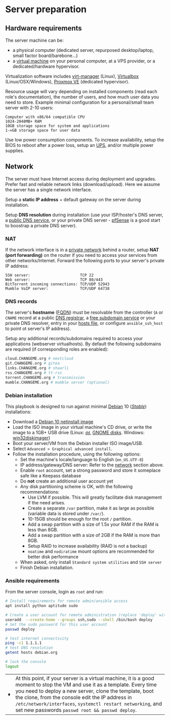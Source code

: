 # Server preparation

## Hardware requirements

The server machine can be:
 - a physical computer (dedicated server, repurposed desktop/laptop, small factor board/barebone...)
 - a [virtual machine](https://en.wikipedia.org/wiki/Virtualization) on your personal computer, at a VPS provider, or a dedicated/hardware hypervisor.

Virtualization software includes [virt-manager](https://en.wikipedia.org/wiki/Virtual_Machine_Manager) (Linux), [Virtualbox](https://en.wikipedia.org/wiki/VirtualBox) (Linux/OSX/Windows), [Proxmox VE](https://en.wikipedia.org/wiki/Proxmox_Virtual_Environment) (dedicated hypervisor).

Resource usage will vary depending on installed components (read each role's documentation), the number of users, and how much user data you need to store. Example minimal configuration for a personal/small team server with 2-10 users:

```
Computer with x86/64 compatible CPU
1024-2048MB+ RAM
10GB storage space for system and applications
1-∞GB storage space for user data
```

Use low power consumption components. To increase availability, setup the BIOS to reboot after a power loss, setup an [UPS](https://en.wikipedia.org/wiki/Uninterruptible_power_supply), and/or multiple power supplies.


## Network

The server must have Internet access during deployment and upgrades. Prefer fast and reliable network links (download/upload). Here we assume the server has a single network interface.

Setup a **static IP address** + default gateway on the server during installation.

Setup **DNS resolution** during installation (use your ISP/hoster's DNS server, a [public DNS service](https://en.wikipedia.org/wiki/Public_recursive_name_server), or your private DNS server - [pfSense](https://en.wikipedia.org/wiki/PfSense) is a good start to boostrap a private DNS server).

### NAT

If the network interface is in a [private network](https://en.wikipedia.org/wiki/Private_network#Private_IPv4_addresses) behind a router, setup **NAT (port forwarding)** on the router if you need to access your services from other networks/Internet. Forward the following ports to your server's private IP address:

```
SSH server:                      TCP 22
Web server:                      TCP 80/443
BitTorrent incoming connections: TCP/UDP 52943
Mumble VoIP server:              TCP/UDP 64738
```

### DNS records

The server's **hostname** ([FQDN](https://en.wikipedia.org/wiki/Fully_qualified_domain_name)) must be resolvable from the controller (`A` or `CNAME` record at a public [DNS registrar]([registrar](https://en.wikipedia.org/wiki/Domain_name_registrar)), a [free subdomain service](https://freedns.afraid.org/domain/registry/) or your private DNS resolver, entry in your [hosts file](https://en.wikipedia.org/wiki/Hosts_(file)), or configure `ansible_ssh_host` to point ot server's IP address).

Setup any additional records/subdomains required to access your applications (webserver virtualhosts). By default the following subdomains are required (if corresponding roles are enabled):

```bash
cloud.CHANGEME.org # nextcloud
git.CHANGEME.org # gitea
links.CHANGEME.org # shaarli
rss.CHANGEME.org # tt-rss
torrent.CHANGEME.org # transmission
mumble.CHANGEME.org # mumble server (optional)
```

### Debian installation

This playbook is designed to run against minimal [Debian](https://www.debian.org/) 10 ([_Stable_](https://wiki.debian.org/DebianStable)) installations:

- Download a [Debian 10 netinstall image](https://cdimage.debian.org/debian-cd/current/amd64/iso-cd/)
- Load the ISO image in your virtual machine's CD drive, or write the image to a 1GB+ USB drive (Linux: [`dd`](https://wiki.archlinux.org/index.php/USB_flash_installation_media#In_GNU.2FLinux), [GNOME disks](https://www.techrepublic.com/article/how-to-create-disk-images-using-gnome-disk/). Windows: [win32diskimager](http://sourceforge.net/projects/win32diskimager/))
- Boot your server/VM from the Debian installer ISO image/USB.
- Select `Advanced > Graphical advanced install`.
- Follow the installation procedure, using the following options:
  - Set the machine's locale/language to English (`en_US.UTF-8`)
  - IP address/gateway/DNS server: Refer to the [network](#network) section above.
  - Enable `root` account, set a strong password and store it someplace safe like a Keepass database
  - Do **not** create an additional user account yet
  - Any disk partitioning scheme is OK, with the following recommendations:
    - Use LVM if possible. This will greatly facilitate disk management if the need arises.
    - Create a separate `/var` partition, make it as large as possible (variable data is stored under `/var/`).
    - 10-15GB should be enough for the root `/` partition.
    - Add a swap partition with a size of 1.5x your RAM if the RAM is less than 8GB.
    - Add a swap partition with a size of 2GB if the RAM is more than 8GB.
    - Setup RAID to increase availability (RAID is not a backup)
    - `noatime` and `nodiratime` mount options are recommended for better disk performance
  - When asked, only install `Standard system utilities` and `SSH server`
  - Finish Debian installation.

### Ansible requirements

From the server console, login as `root` and run:

```bash
# Install requirements for remote admin/ansible access
apt install python aptitude sudo

# Create a user account for remote administration (replace 'deploy' with the desired account name)
useradd  --create-home --groups ssh,sudo --shell /bin/bash deploy
# Set the sudo password for this user account
passwd deploy

# test internet connectivity
ping -c1 1.1.1.1
# test DNS resolution
getent hosts debian.org

# lock the console
logout
```

|      |       |
|------|-------|
|  ♦  | At this point, if your server is a virtual machine, it is a good moment to stop the VM and use it as a template. Every time you need to deploy a new server, clone the template, boot the clone, from the console edit the IP address in `/etc/network/interfaces`, `systemctl restart networking`, and set new passwords `passwd root && passwd deploy`. |
